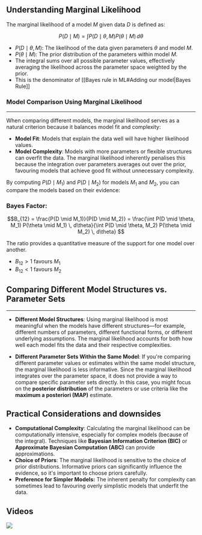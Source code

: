## **Understanding Marginal Likelihood**
The marginal likelihood of a model $M$ given data $D$ is defined as:

$$
P(D \mid M) = \int P(D \mid \theta, M) P(\theta \mid M) \, d\theta
$$

- $P(D \mid \theta, M)$: The likelihood of the data given parameters $\theta$ and model $M$.
- $P(\theta \mid M)$: The prior distribution of the parameters within model $M$.
- The integral sums over all possible parameter values, effectively averaging the likelihood across the parameter space weighted by the prior.
- This is the denominator of [[Bayes rule in ML#Adding our model|Bayes Rule]]
### **Model Comparison Using Marginal Likelihood**
---
When comparing different models, the marginal likelihood serves as a natural criterion because it balances model fit and complexity:

- **Model Fit**: Models that explain the data well will have higher likelihood values.
- **Model Complexity**: Models with more parameters or flexible structures can overfit the data. The marginal likelihood inherently penalises this because the integration over parameters averages out over the prior, favouring models that achieve good fit without unnecessary complexity.

By computing $P(D \mid M_1)$ and $P(D \mid M_2)$ for models $M_1$ and $M_2$, you can compare the models based on their evidence:

### **Bayes Factor**: 
 $$B_{12} = \frac{P(D \mid M_1)}{P(D \mid M_2)} = \frac{\int P(D \mid \theta, M_1) P(\theta \mid M_1) \, d\theta}{\int P(D \mid \theta, M_2) P(\theta \mid M_2) \, d\theta} $$

The ratio provides a quantitative measure of the support for one model over another.
- $B_{12} > 1$ favours $M_1$
- $B_{12} <1$ favours $M_2$

## **Comparing Different Model Structures vs. Parameter Sets**
---
- **Different Model Structures**: Using marginal likelihood is most meaningful when the models have different structures—for example, different numbers of parameters, different functional forms, or different underlying assumptions. The marginal likelihood accounts for both how well each model fits the data and their respective complexities.

- **Different Parameter Sets Within the Same Model**: If you're comparing different parameter values or estimates within the same model structure, the marginal likelihood is less informative. Since the marginal likelihood integrates over the parameter space, it does not provide a way to compare specific parameter sets directly. In this case, you might focus on the **posterior distribution** of the parameters or use criteria like the **maximum a posteriori (MAP)** estimate.

## **Practical Considerations and downsides**

- **Computational Complexity**: Calculating the marginal likelihood can be computationally intensive, especially for complex models (because of the integral). Techniques like **Bayesian Information Criterion (BIC)** or **Approximate Bayesian Computation (ABC)** can provide approximations.
- **Choice of Priors**: The marginal likelihood is sensitive to the choice of prior distributions. Informative priors can significantly influence the evidence, so it's important to choose priors carefully.
- **Preference for Simpler Models:** The inherent penalty for complexity can sometimes lead to favouring overly simplistic models that underfit the data.

## Videos
![](https://www.youtube.com/watch?v=T-kMpA4z-7k)